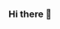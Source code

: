 ### Hi there 👋

<!--
**Ritraw/Ritraw** is a ✨ _special_ ✨ repository because its `README.md` (this file) appears on your GitHub profile.

Here are some ideas to get you started:

- 🔭 I’m currently working on React.js. 
- 🌱 I’m currently learning Python.
- 👯 I’m looking to collaborate on new projects. 


- 📫 How to reach me: rawatritik34567@gmail.com.
- 😄 Pronouns: He/Him.
- ⚡ Fun fact: ...
-->
